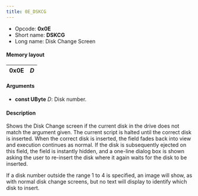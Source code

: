 ```yaml
---
title: 0E_DSKCG
---
```


-   Opcode: **0x0E**
-   Short name: **DSKCG**
-   Long name: Disk Change Screen

#### Memory layout

| 0x0E | *D* |
|------|-----|

#### Arguments

-   **const UByte** *D*: Disk number.

#### Description

Shows the Disk Change screen if the current disk in the drive does not match the argument given. The current script is halted until the correct disk is inserted. When the correct disk is inserted, the field fades back into view and execution continues as normal. If the disk is subsequently ejected on this field, the field is instantly hidden, and a one-line dialog box is shown asking the user to re-insert the disk where it again waits for the disk to be inserted.

If a disk number outside the range 1 to 4 is specified, an image will show, as with normal disk change screens, but no text will display to identify which disk to insert.
